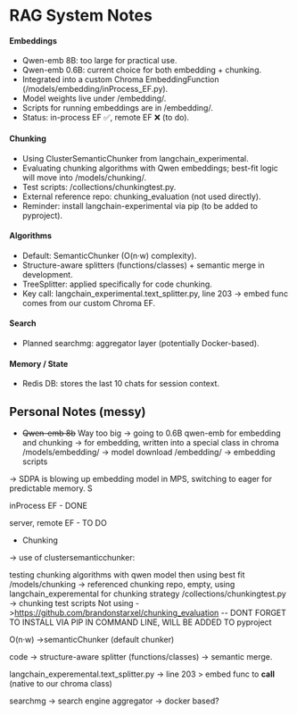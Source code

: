 # RAG System Notes

#### Embeddings
* Qwen-emb 8B: too large for practical use.
* Qwen-emb 0.6B: current choice for both embedding + chunking.
* Integrated into a custom Chroma EmbeddingFunction (/models/embedding/inProcess_EF.py).
* Model weights live under /embedding/.
* Scripts for running embeddings are in /embedding/.
* Status: in-process EF ✅, remote EF ❌ (to do).

#### Chunking
* Using ClusterSemanticChunker from langchain_experimental.
* Evaluating chunking algorithms with Qwen embeddings; best-fit logic will move into /models/chunking/.
* Test scripts: /collections/chunkingtest.py.
* External reference repo: chunking_evaluation (not used directly).
* Reminder: install langchain-experimental via pip (to be added to pyproject).

#### Algorithms
* Default: SemanticChunker (O(n·w) complexity).
* Structure-aware splitters (functions/classes) + semantic merge in development.
* TreeSplitter: applied specifically for code chunking.
* Key call: langchain_experimental.text_splitter.py, line 203 → embed func comes from our custom Chroma EF.

#### Search
* Planned searchmg: aggregator layer (potentially Docker-based).

#### Memory / State
* Redis DB: stores the last 10 chats for session context.




## Personal Notes (messy)

* ~~Qwen-emb 8b~~ Way too big -> going to 0.6B qwen-emb for embedding and chunking
-> for embedding, written into a special class in chroma 
/models/embedding/ -> model download
/embedding/ -> embedding scripts

-> SDPA is blowing up embedding model in MPS, switching to eager for predictable memory. S

inProcess EF - DONE

server, remote EF - TO DO 

* Chunking
  
-> use of clustersemanticchunker:
  
testing chunking algorithms with qwen model then using best fit 
/models/chunking -> referenced chunking repo, empty, using langchain_experemental for chunking strategy
/collections/chunkingtest.py -> chunking test scripts
Not using ->https://github.com/brandonstarxel/chunking_evaluation -- DONT FORGET TO INSTALL VIA PIP IN COMMAND LINE, WILL BE ADDED TO pyproject

O(n·w) ->semanticChunker (default chunker)

code -> structure-aware splitter (functions/classes) -> semantic merge.

langchain_experemental.text_splitter.py -> line 203 > embed func to __call__ (native to our chroma class)

searchmg -> search engine aggregator -> docker based?